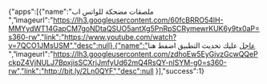 
  {"apps":[{"name":"ملصقات مضحكة للواتس اب ","imageurl":"https://lh3.googleusercontent.com/60fcBRRO54lH-MMYydWT14GapCM7goNDtaQSUO5antXg5PnRpSCRymewrKUK6y9tx0aP=s360-rw","link":"https://www.youtube.com/watch?v=7QCO1JMsUSM","desc":null},{"name":"عاجل عليك  تحديث التطبيق اضفط هنا ","imageurl":"https://lh3.googleusercontent.com/zdhoEw5EyGivzGcwQQePckpZ4VjNULJ7BpxjisSCXrjJmfyUd62mQ4RsQY-nlSYM-g0=s360-rw","link":"http://bit.ly/2Ln0QYF","desc":null
}],"success":1}
